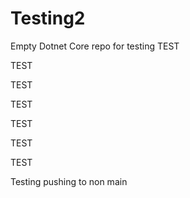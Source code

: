 # Testing2
Empty Dotnet Core repo for testing
TEST

TEST

TEST

TEST

TEST

TEST

TEST

Testing pushing to non main 
